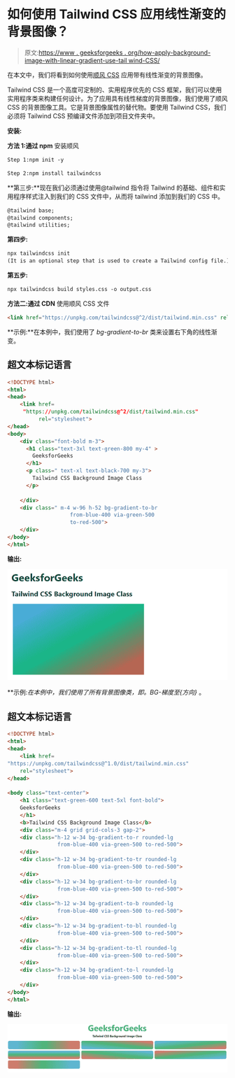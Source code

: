 # 如何使用 Tailwind CSS 应用线性渐变的背景图像？

> 原文:[https://www . geeksforgeeks . org/how-apply-background-image-with-linear-gradient-use-tail wind-CSS/](https://www.geeksforgeeks.org/how-to-apply-background-image-with-linear-gradient-using-tailwind-css/)

在本文中，我们将看到如何使用[顺风 CSS](https://www.geeksforgeeks.org/css-tailwind-introduction/) 应用带有线性渐变的背景图像。

Tailwind CSS 是一个高度可定制的、实用程序优先的 CSS 框架，我们可以使用实用程序类来构建任何设计。为了应用具有线性梯度的背景图像，我们使用了顺风 CSS 的背景图像工具。它是背景图像属性的替代物。要使用 Tailwind CSS，我们必须将 Tailwind CSS 预编译文件添加到项目文件夹中。

**安装:**

**方法 1:通过 npm** 安装顺风

```html
Step 1:npm init -y
```

```html
Step 2:npm install tailwindcss
```

**第三步:**现在我们必须通过使用@tailwind 指令将 Tailwind 的基础、组件和实用程序样式注入到我们的 CSS 文件中，从而将 tailwind 添加到我们的 CSS 中。

```html
@tailwind base;  
@tailwind components;  
@tailwind utilities;
```

**第四步:**

```html
npx tailwindcss init
(It is an optional step that is used to create a Tailwind config file.)
```

**第五步:**

```html
npx tailwindcss build styles.css -o output.css  
```

**方法二:通过 CDN** 使用顺风 CSS 文件

```html
<link href="https://unpkg.com/tailwindcss@^2/dist/tailwind.min.css" rel="stylesheet">
```

**示例:**在本例中，我们使用了 *bg-gradient-to-br* 类来设置右下角的线性渐变。

## 超文本标记语言

```html
<!DOCTYPE html>
<html>
<head>
    <link href=
     "https://unpkg.com/tailwindcss@^2/dist/tailwind.min.css" 
          rel="stylesheet">
</head>
<body>
    <div class="font-bold m-3">
      <h1 class="text-3xl text-green-800 my-4" >
        GeeksforGeeks
      </h1>
      <p class=" text-xl text-black-700 my-3">
        Tailwind CSS Background Image Class
      </p>

    </div>
    <div class=" m-4 w-96 h-52 bg-gradient-to-br
                    from-blue-400 via-green-500 
                    to-red-500">
    </div>
</body>
</html>
```

**输出:**

![](img/2574f8fb1a048ad2986dc282268842e3.png)

**示例:**在本例中，我们使用了所有背景图像类，即*。BG-梯度至{方向}* 。

## 超文本标记语言

```html
<!DOCTYPE html>
<html>
<head>
    <link href=
"https://unpkg.com/tailwindcss@^1.0/dist/tailwind.min.css"
    rel="stylesheet">
</head>

<body class="text-center">
    <h1 class="text-green-600 text-5xl font-bold">
    GeeksforGeeks
    </h1>
    <b>Tailwind CSS Background Image Class</b>
    <div class="m-4 grid grid-cols-3 gap-2">
    <div class="h-12 w-34 bg-gradient-to-r rounded-lg 
                from-blue-400 via-green-500 to-red-500">
    </div>
    <div class="h-12 w-34 bg-gradient-to-tr rounded-lg 
                from-blue-400 via-green-500 to-red-500">
    </div>
    <div class="h-12 w-34 bg-gradient-to-br rounded-lg 
                from-blue-400 via-green-500 to-red-500">
    </div>
    <div class="h-12 w-34 bg-gradient-to-b rounded-lg 
                from-blue-400 via-green-500 to-red-500">
    </div>
    <div class="h-12 w-34 bg-gradient-to-bl rounded-lg  
                from-blue-400 via-green-500 to-red-500">
    </div>
    <div class="h-12 w-34 bg-gradient-to-tl rounded-lg 
                from-blue-400 via-green-500 to-red-500">
    </div>
    <div class="h-12 w-34 bg-gradient-to-l rounded-lg  
                from-blue-400 via-green-500 to-red-500">
    </div>
</body>
</html>
```

**输出:**

![](img/d9a63cedbea778f13aace0ccaa92b88b.png)